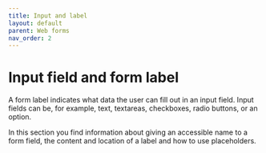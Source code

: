 ```yaml
---
title: Input and label
layout: default
parent: Web forms
nav_order: 2
---
```


# Input field and form label

A form label indicates what data the user can fill out in an input field. Input fields can be, for example, text, textareas, checkboxes, radio buttons, or an option.

In this section you find information about giving an accessible name to a form field, the content and location of a label and how to use placeholders. 
